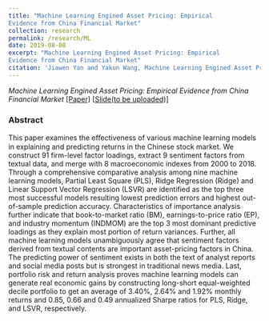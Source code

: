```yaml
---
title: "Machine Learning Engined Asset Pricing: Empirical
Evidence from China Financial Market"
collection: research
permalink: /research/ML
date: 2019-08-08
excerpt: "Machine Learning Engined Asset Pricing: Empirical
Evidence from China Financial Market"
citation: 'Jiawen Yan and Yakun Wang, Machine Learning Engined Asset Pricing: Empirical Evidence from China Financial Market'
---
```


*Machine Learning Engined Asset Pricing: Empirical Evidence from China Financial Market* [[Paper]](http://charlesyan1.github.io/files/research/ML/paper.pdf) [[Slide(to be uploaded)]](http://charlesyan1.github.io/files/research/ML/slide.pdf)

### Abstract
This paper examines the eﬀectiveness of various machine learning models in explaining and predicting returns in the Chinese stock market. We construct 91 firm-level factor loadings, extract 9 sentiment factors from textual data, and merge with 8 macroeconomic indexes from 2000 to 2018. Through a comprehensive comparative analysis among nine machine learning models, Partial Least Square (PLS), Ridge Regression (Ridge) and Linear Support Vector Regression (LSVR) are identified as the top three most successful models resulting lowest prediction errors and highest out-of-sample prediction accuracy. Characteristics of importance analysis further indicate that book-to-market ratio (BM), earnings-to-price ratio (EP), and industry momentum (INDMOM) are the top 3 most dominant predictive loadings as they explain most portion of return variances. Further, all machine learning models unambiguously agree that sentiment factors derived from textual contents are important asset-pricing factors in China. The predicting power of sentiment exists in both the text of analyst reports and social media posts but is strongest in traditional news media. Last, portfolio risk and return analysis proves machine learning models can generate real economic gains by constructing long-short equal-weighted decile portfolio to get an average of 3.40%, 2.64% and 1.92% monthly returns and 0.85, 0.66 and 0.49 annualized Sharpe ratios for PLS, Ridge, and LSVR, respectively.
